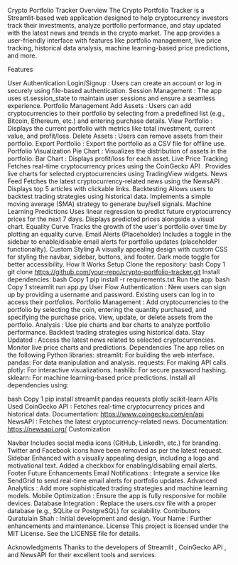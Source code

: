 Crypto Portfolio Tracker Overview The Crypto Portfolio Tracker is a Streamlit-based web application designed to help cryptocurrency investors track their investments, analyze portfolio performance, and stay updated with the latest news and trends in the crypto market. The app provides a user-friendly interface with features like portfolio management, live price tracking, historical data analysis, machine learning-based price predictions, and more.

Features

User Authentication Login/Signup : Users can create an account or log in securely using file-based authentication. Session Management : The app uses st.session_state to maintain user sessions and ensure a seamless experience.
Portfolio Management Add Assets : Users can add cryptocurrencies to their portfolio by selecting from a predefined list (e.g., Bitcoin, Ethereum, etc.) and entering purchase details. View Portfolio : Displays the current portfolio with metrics like total investment, current value, and profit/loss. Delete Assets : Users can remove assets from their portfolio. Export Portfolio : Export the portfolio as a CSV file for offline use.
Portfolio Visualization Pie Chart : Visualizes the distribution of assets in the portfolio. Bar Chart : Displays profit/loss for each asset.
Live Price Tracking Fetches real-time cryptocurrency prices using the CoinGecko API . Provides live charts for selected cryptocurrencies using TradingView widgets.
News Feed Fetches the latest cryptocurrency-related news using the NewsAPI . Displays top 5 articles with clickable links.
Backtesting Allows users to backtest trading strategies using historical data. Implements a simple moving average (SMA) strategy to generate buy/sell signals.
Machine Learning Predictions Uses linear regression to predict future cryptocurrency prices for the next 7 days. Displays predicted prices alongside a visual chart.
Equality Curve Tracks the growth of the user's portfolio over time by plotting an equality curve.
Email Alerts (Placeholder) Includes a toggle in the sidebar to enable/disable email alerts for portfolio updates (placeholder functionality).
Custom Styling A visually appealing design with custom CSS for styling the navbar, sidebar, buttons, and footer. Dark mode toggle for better accessibility. How It Works
Setup Clone the repository: bash Copy 1 git clone https://github.com/your-repo/crypto-portfolio-tracker.git Install dependencies: bash Copy 1 pip install -r requirements.txt Run the app: bash Copy 1 streamlit run app.py
User Flow Authentication : New users can sign up by providing a username and password. Existing users can log in to access their portfolios. Portfolio Management : Add cryptocurrencies to the portfolio by selecting the coin, entering the quantity purchased, and specifying the purchase price. View, update, or delete assets from the portfolio. Analysis : Use pie charts and bar charts to analyze portfolio performance. Backtest trading strategies using historical data. Stay Updated : Access the latest news related to selected cryptocurrencies. Monitor live price charts and predictions. Dependencies The app relies on the following Python libraries:
streamlit: For building the web interface. pandas: For data manipulation and analysis. requests: For making API calls. plotly: For interactive visualizations. hashlib: For secure password hashing. sklearn: For machine learning-based price predictions. Install all dependencies using:

bash Copy 1 pip install streamlit pandas requests plotly scikit-learn APIs Used CoinGecko API : Fetches real-time cryptocurrency prices and historical data. Documentation: https://www.coingecko.com/en/api NewsAPI : Fetches the latest cryptocurrency-related news. Documentation: https://newsapi.org/ Customization

Navbar Includes social media icons (GitHub, LinkedIn, etc.) for branding. Twitter and Facebook icons have been removed as per the latest request.
Sidebar Enhanced with a visually appealing design, including a logo and motivational text. Added a checkbox for enabling/disabling email alerts.
Footer
Future Enhancements Email Notifications : Integrate a service like SendGrid to send real-time email alerts for portfolio updates. Advanced Analytics : Add more sophisticated trading strategies and machine learning models. Mobile Optimization : Ensure the app is fully responsive for mobile devices. Database Integration : Replace the users.csv file with a proper database (e.g., SQLite or PostgreSQL) for scalability. Contributors Quratulain Shah : Initial development and design. Your Name : Further enhancements and maintenance. License This project is licensed under the MIT License. See the LICENSE file for details.

Acknowledgments Thanks to the developers of Streamlit , CoinGecko API , and NewsAPI for their excellent tools and services.
